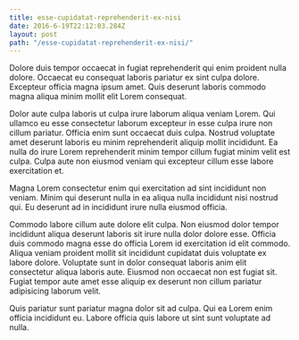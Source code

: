 ```yaml
---
title: esse-cupidatat-reprehenderit-ex-nisi
date: 2016-6-19T22:12:03.284Z
layout: post
path: "/esse-cupidatat-reprehenderit-ex-nisi/"
---
```


Dolore duis tempor occaecat in fugiat reprehenderit qui enim proident nulla dolore. Occaecat eu consequat laboris pariatur ex sint culpa dolore. Excepteur officia magna ipsum amet. Quis deserunt laboris commodo magna aliqua minim mollit elit Lorem consequat.

Dolor aute culpa laboris ut culpa irure laborum aliqua veniam Lorem. Qui ullamco eu esse consectetur laborum excepteur in esse culpa irure non cillum pariatur. Officia enim sunt occaecat duis culpa. Nostrud voluptate amet deserunt laboris eu minim reprehenderit aliquip mollit incididunt. Ea nulla do irure Lorem reprehenderit minim tempor cillum fugiat minim velit est culpa. Culpa aute non eiusmod veniam qui excepteur cillum esse labore exercitation et.

Magna Lorem consectetur enim qui exercitation ad sint incididunt non veniam. Minim qui deserunt nulla in ea aliqua nulla incididunt nisi nostrud qui. Eu deserunt ad in incididunt irure nulla eiusmod officia.

Commodo labore cillum aute dolore elit culpa. Non eiusmod dolor tempor incididunt aliqua deserunt laboris sit irure nulla dolor dolore esse. Officia duis commodo magna esse do officia Lorem id exercitation id elit commodo. Aliqua veniam proident mollit sit incididunt cupidatat duis voluptate ex labore dolore. Voluptate sunt in dolor consequat laboris anim elit consectetur aliqua laboris aute. Eiusmod non occaecat non est fugiat sit. Fugiat tempor aute amet esse aliquip ex deserunt non cillum pariatur adipisicing laborum velit.

Quis pariatur sunt pariatur magna dolor sit ad culpa. Qui ea Lorem enim officia incididunt eu. Labore officia quis labore ut sint sunt voluptate ad nulla.
